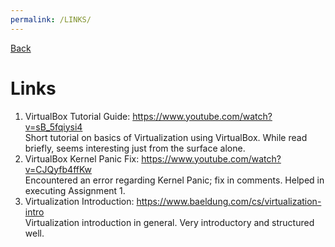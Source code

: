 ```yaml
---
permalink: /LINKS/
---
```


[Back](https://kalooshfv.github.io/os222/)
<br>

# Links

1. VirtualBox Tutorial Guide: https://www.youtube.com/watch?v=sB_5fqiysi4 <br>
Short tutorial on basics of Virtualization using VirtualBox. While read briefly, seems interesting just from the surface alone.
2. VirtualBox Kernel Panic Fix: https://www.youtube.com/watch?v=CJQyfb4ffKw <br>
Encountered an error regarding Kernel Panic; fix in comments. Helped in executing Assignment 1.
3. Virtualization Introduction: https://www.baeldung.com/cs/virtualization-intro <br>
Virtualization introduction in general. Very introductory and structured well.
